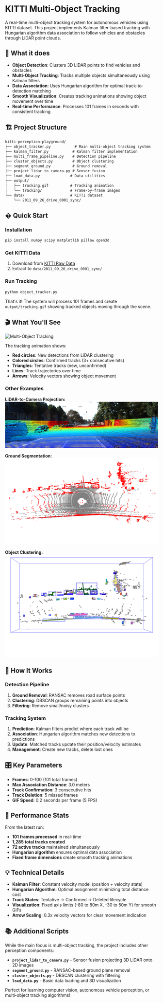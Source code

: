 # KITTI Multi-Object Tracking

A real-time multi-object tracking system for autonomous vehicles using KITTI dataset. This project implements Kalman filter-based tracking with Hungarian algorithm data association to follow vehicles and obstacles through LiDAR point clouds.

## 🎯 What it does

- **Object Detection**: Clusters 3D LiDAR points to find vehicles and obstacles
- **Multi-Object Tracking**: Tracks multiple objects simultaneously using Kalman filters
- **Data Association**: Uses Hungarian algorithm for optimal track-to-detection matching
- **Smooth Visualization**: Creates tracking animations showing object movement over time
- **Real-time Performance**: Processes 101 frames in seconds with consistent tracking

## 🏗️ Project Structure

```
kitti-perception-playground/
├── object_tracker.py           # Main multi-object tracking system
├── kalman_filter.py           # Kalman filter implementation
├── multi_frame_pipeline.py    # Detection pipeline
├── cluster_objects.py         # Object clustering
├── segment_ground.py          # Ground removal
├── project_lidar_to_camera.py # Sensor fusion
├── load_data.py              # Data utilities
├── output/
│   ├── tracking.gif          # Tracking animation
│   └── tracking/             # Frame-by-frame images
└── data/                     # KITTI dataset
    └── 2011_09_26_drive_0001_sync/
```

## � Quick Start

### Installation
```bash
pip install numpy scipy matplotlib pillow open3d
```

### Get KITTI Data
1. Download from [KITTI Raw Data](http://www.cvlibs.net/datasets/kitti/raw_data.php)
2. Extract to `data/2011_09_26_drive_0001_sync/`

### Run Tracking
```bash
python object_tracker.py
```

That's it! The system will process 101 frames and create `output/tracking.gif` showing tracked objects moving through the scene.

## 🎬 What You'll See

![Multi-Object Tracking](output/tracking.gif)

The tracking animation shows:
- **Red circles**: New detections from LiDAR clustering
- **Colored circles**: Confirmed tracks (3+ consecutive hits)
- **Triangles**: Tentative tracks (new, unconfirmed)
- **Lines**: Track trajectories over time
- **Arrows**: Velocity vectors showing object movement

### Other Examples

**LiDAR-to-Camera Projection:**
![LiDAR-to-Camera Projection](output/lidar_projection_frame_000010.png)

**Ground Segmentation:**
![Ground Segmentation](output/ground_segmentation_top_frame_000010.png)

**Object Clustering:**
![Object Clustering](output/perception_pipeline_frame_000010.png)

## 🧠 How It Works

### Detection Pipeline
1. **Ground Removal**: RANSAC removes road surface points
2. **Clustering**: DBSCAN groups remaining points into objects
3. **Filtering**: Remove small/noisy clusters

### Tracking System
1. **Prediction**: Kalman filters predict where each track will be
2. **Association**: Hungarian algorithm matches new detections to predictions
3. **Update**: Matched tracks update their position/velocity estimates
4. **Management**: Create new tracks, delete lost ones

## 🎛️ Key Parameters

- **Frames**: 0-100 (101 total frames)
- **Max Association Distance**: 3.0 meters
- **Track Confirmation**: 3 consecutive hits
- **Track Deletion**: 5 missed frames
- **GIF Speed**: 0.2 seconds per frame (5 FPS)

## 🎯 Performance Stats

From the latest run:
- **101 frames processed** in real-time
- **1,285 total tracks created** 
- **72 active tracks** maintained simultaneously
- **Hungarian algorithm** ensures optimal data association
- **Fixed frame dimensions** create smooth tracking animations

## 💡 Technical Details

- **Kalman Filter**: Constant velocity model (position + velocity state)
- **Hungarian Algorithm**: Optimal assignment minimizing total distance cost
- **Track States**: Tentative → Confirmed → Deleted lifecycle
- **Visualization**: Fixed axis limits (-80 to 80m X, -30 to 50m Y) for smooth GIFs
- **Arrow Scaling**: 0.3x velocity vectors for clear movement indication

## 📚 Additional Scripts

While the main focus is multi-object tracking, the project includes other perception components:

- **`project_lidar_to_camera.py`** - Sensor fusion projecting 3D LiDAR onto 2D images
- **`segment_ground.py`** - RANSAC-based ground plane removal
- **`cluster_objects.py`** - DBSCAN clustering with filtering
- **`load_data.py`** - Basic data loading and 3D visualization

Perfect for learning computer vision, autonomous vehicle perception, or multi-object tracking algorithms!

